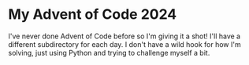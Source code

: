 # My Advent of Code 2024

I've never done Advent of Code before so I'm giving it a shot! I'll have a different subdirectory for each day. I don't have a wild hook for how I'm solving, just using Python and trying to challenge myself a bit.